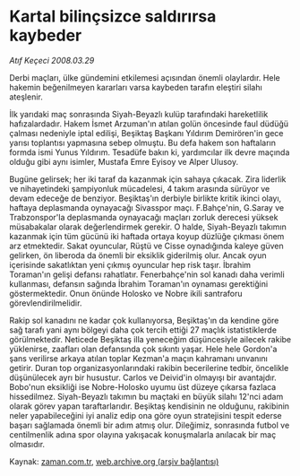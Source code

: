 # Kartal bilinçsizce saldırırsa kaybeder

*Atıf Keçeci 2008.03.29*

<tr><td class="metin" colspan="2" style="padding-top: 20px; padding-left: 5px; padding-right: 10px;">Derbi maçları, ülke gündemini etkilemesi açısından önemli olaylardır. Hele hakemin beğenilmeyen kararları varsa kaybeden tarafın eleştiri silahı ateşlenir.</td></tr><tr><td class="metin" colspan="2" style="padding-top: 20px; padding-left: 5px; padding-right: 10px;"><p>İlk yarıdaki maç sonrasında Siyah-Beyazlı kulüp tarafındaki hareketlilik hafızalardadır. Hakem İsmet Arzuman'ın atılan golün öncesinde faul düdüğü çalması nedeniyle iptal edilişi, Beşiktaş Başkanı Yıldırım Demirören'in gece yarısı toplantısı yapmasına sebep olmuştu. Bu defa hakem son haftaların formda ismi Yunus Yıldırım. Tesadüfe bakın ki, yardımcılar ilk devre maçında olduğu gibi aynı isimler, Mustafa Emre Eyisoy ve Alper Ulusoy.
<p> Bugüne gelirsek; her iki taraf da kazanmak için sahaya çıkacak. Zira liderlik ve nihayetindeki şampiyonluk mücadelesi, 4 takım arasında sürüyor ve devam edeceğe de benziyor. Beşiktaş'ın derbiyle birlikte kritik ikinci olayı, haftaya deplasmanda oynayacağı Sivasspor maçı. F.Bahçe'nin, G.Saray ve Trabzonspor'la deplasmanda oynayacağı maçları zorluk derecesi yüksek müsabakalar olarak değerlendirmek gerekir. O halde, Siyah-Beyazlı takımın kazanmak için tüm gücünü iki haftada ortaya koyup düzlüğe çıkması önem arz etmektedir. Sakat oyuncular, Rüştü ve Cisse oynadığında kaleye güven gelirken, ön liberoda da önemli bir eksiklik giderilmiş olur. Ancak oyun içerisinde sakatlıktan yeni çıkmış oyuncular hep risk taşır. İbrahim Toraman'ın gelişi defansı rahatlatır. Fenerbahçe'nin sol kanadı daha verimli kullanması, defansın sağında İbrahim Toraman'ın oynaması gerektiğini göstermektedir. Onun önünde Holosko ve Nobre ikili santraforu görevlendirilmelidir.
<p> Rakip sol kanadını ne kadar çok kullanıyorsa, Beşiktaş'ın da kendine göre sağ tarafı yani aynı bölgeyi daha çok tercih ettiği 27 maçlık istatistiklerde görülmektedir. Neticede Beşiktaş illa yeneceğim düşüncesiyle ailecek rakibe yüklenirse, zaafları olan defansında çok sıkıntı yaşar. Hele hele Gordon'a şans verilirse arkaya atılan toplar Kezman'a maçın kahramanı unvanını getirir. Duran top organizasyonlarındaki rakibin becerilerine tedbir, öncelikle düşünülecek ayrı bir husustur. Carlos ve Deivid'in olmayışı bir avantajdır. Bobo'nun eksikliği ise Nobre-Holosko uyumu üst düzeye çıkarsa fazlaca hissedilmez. Siyah-Beyazlı takımın bu maçtaki en büyük silahı 12'nci adam olarak görev yapan taraftarlarıdır. Beşiktaş kendisinin ne olduğunu, rakibinin neler yapabileceğini iyi analiz edip ona göre oyun stratejisini tespit ederse başarı sağlamada önemli bir adım atmış olur. Dileğimiz, sonrasında futbol ve centilmenlik adına spor olayına yakışacak konuşmalarla anılacak bir maç olmasıdır.<br/></p></p></p></td></tr>

Kaynak: [zaman.com.tr](http://zaman.com.tr/yazar.do?yazino=670643), [web.archive.org (arşiv bağlantısı)](http://web.archive.org/web/20080501132928/http://www.zaman.com.tr:80/yazar.do?yazino=670643)
